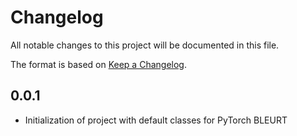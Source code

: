 # Changelog

All notable changes to this project will be documented in this file.

The format is based on [Keep a Changelog](http://keepachangelog.com/en/1.0.0/).


## 0.0.1

- Initialization of project with default classes for PyTorch BLEURT
